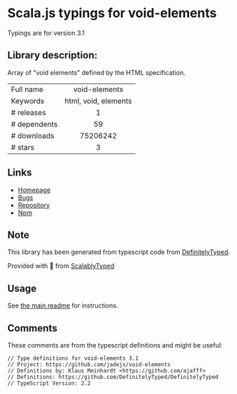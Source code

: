 
# Scala.js typings for void-elements

Typings are for version 3.1

## Library description:
Array of "void elements" defined by the HTML specification.

|                    |                 |
| ------------------ | :-------------: |
| Full name          | void-elements |
| Keywords           | html, void, elements |
| # releases         | 1 |
| # dependents       | 59 |
| # downloads        | 75206242 |
| # stars            | 3 |

## Links
- [Homepage](https://github.com/jadejs/void-elements)
- [Bugs](https://github.com/jadejs/void-elements/issues)
- [Repository](https://github.com/pugjs/void-elements)
- [Npm](https://www.npmjs.com/package/void-elements)
    


## Note
This library has been generated from typescript code from [DefinitelyTyped](https://definitelytyped.org).

Provided with :purple_heart: from [ScalablyTyped](https://github.com/oyvindberg/ScalablyTyped)

## Usage
See [the main readme](../../readme.md) for instructions.

## Comments

These comments are from the typescript definitions and might be useful:
```
// Type definitions for void-elements 3.1
// Project: https://github.com/jadejs/void-elements
// Definitions by: Klaus Meinhardt <https://github.com/ajafff>
// Definitions: https://github.com/DefinitelyTyped/DefinitelyTyped
// TypeScript Version: 2.2

```

